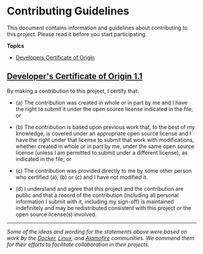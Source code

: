 # Contributing Guidelines

This document contains information and guidelines about contributing to this project.
Please read it before you start participating.

**Topics**

* [Developers Certificate of Origin](#developers-certificate-of-origin)


## [Developer's Certificate of Origin 1.1](https://developercertificate.org)

By making a contribution to this project, I certify that:

- (a) The contribution was created in whole or in part by me and I
      have the right to submit it under the open source license
      indicated in the file; or

- (b) The contribution is based upon previous work that, to the best
      of my knowledge, is covered under an appropriate open source
      license and I have the right under that license to submit that
      work with modifications, whether created in whole or in part
      by me, under the same open source license (unless I am
      permitted to submit under a different license), as indicated
      in the file; or

- (c) The contribution was provided directly to me by some other
      person who certified (a), (b) or (c) and I have not modified
      it.

- (d) I understand and agree that this project and the contribution
      are public and that a record of the contribution (including all
      personal information I submit with it, including my sign-off) is
      maintained indefinitely and may be redistributed consistent with
      this project or the open source license(s) involved.
      
---

*Some of the ideas and wording for the statements above were based on work by
the [Docker](https://github.com/docker/docker/blob/master/CONTRIBUTING.md),
[Linux](https://elinux.org/Developer_Certificate_Of_Origin), and
[Alamofire](https://github.com/Alamofire/Alamofire/blob/master/CONTRIBUTING.md#developers-certificate-of-origin)
communities. We commend them for their efforts to facilitate collaboration in
their projects.*